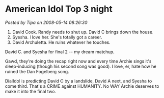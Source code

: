 # American Idol Top 3 night

*Posted by Tipa on 2008-05-14 08:26:30*

1) David Cook. Randy needs to shut up. David C brings down the house.
2) Syesha. I love her. She's totally got a career.
3) David Archuletta. He ruins whatever he touches.

David C. and Syesha for final 2 -- my dream matchup.

Gawd, they're doing the recap right now and every time Archie sings it's sleep-inducing (though his second song was good). I love, er, hate how he ruined the Dan Fogelberg song.

DialIdol is predicting David C by a landslide, David A next, and Syesha to come third. That's a CRIME against HUMANITY. No WAY Archie deserves to make it into the final two.



